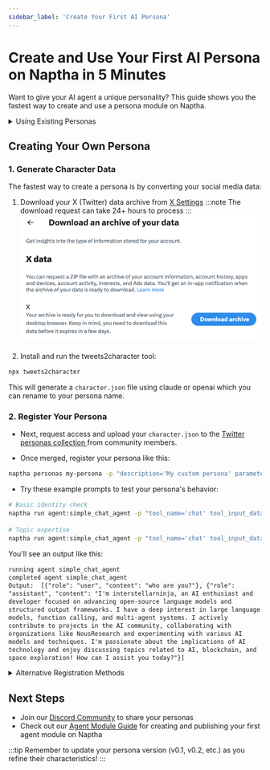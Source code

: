 ```yaml
---
sidebar_label: 'Create Your First AI Persona'
---
```


# Create and Use Your First AI Persona on Naptha in 5 Minutes

Want to give your AI agent a unique personality? This guide shows you the fastest way to create and use a persona module on Naptha.

<details>
<summary>Using Existing Personas</summary>

The fastest way to understand how persona modules work on Naptha is to use an existing persona from our collections:

>You can run `naptha personas` to see the list of available personas you can use.

For example, to use the "interstellarninja_twitter" persona:
```bash
naptha run agent:simple_chat_agent -p "tool_name='chat' tool_input_data='who are you?'" --persona_modules "interstellarninja_twitter"
```
</details>

## Creating Your Own Persona

### 1. Generate Character Data
The fastest way to create a persona is by converting your social media data:

1. Download your X (Twitter) data archive from [X Settings](https://twitter.com/settings/download_your_data)
   :::note
   The download request can take 24+ hours to process
   :::
   ![](/img/xarchive.png)

2. Install and run the tweets2character tool:
```bash
npx tweets2character
```

This will generate a `character.json` file using claude or openai which you can rename to your persona name.

### 2. Register Your Persona

- Next, request access and upload your `character.json` to the [Twitter personas collection ](https://huggingface.co/datasets/NapthaAI/twitter_personas) from community members.

- Once merged, register your persona like this:
```bash
naptha personas my-persona -p "description='My custom persona' parameters='{name: str, bio: str, openness: int}' module_url='https://huggingface.co/datasets/NapthaAI/twitter_personas' module_entrypoint='my-persona.json'"
```

- Try these example prompts to test your persona's behavior:

```bash
# Basic identity check
naptha run agent:simple_chat_agent -p "tool_name='chat' tool_input_data='who are you?'" --persona_modules "your-persona"

# Topic expertise
naptha run agent:simple_chat_agent -p "tool_name='chat' tool_input_data='can you help me with a technical problem?'" --persona_modules "your-persona"
```

You'll see an output like this:
```
running agent simple_chat_agent
completed agent simple_chat_agent
Output:  [{"role": "user", "content": "who are you?"}, {"role": "assistant", "content": "I'm interstellarninja, an AI enthusiast and developer focused on advancing open-source language models and structured output frameworks. I have a deep interest in large language models, function calling, and multi-agent systems. I actively contribute to projects in the AI community, collaborating with organizations like NousResearch and experimenting with various AI models and techniques. I'm passionate about the implications of AI technology and enjoy discussing topics related to AI, blockchain, and space exploration! How can I assist you today?"}]
```


<details>
<summary>Alternative Registration Methods</summary>

If you don't want to upload your persona to HuggingFace, you can register it directly:

- Create a Personal Module structure similar to the example here: https://huggingface.co/datasets/NapthaAI/market_agents_personas/tree/main 

- Push it to Github as an accessible public repo or on IPFS via our node storage, `naptha write_storage -i folder_name`

- Register it like this:
```bash
naptha personas my-persona -p "description='My custom persona' parameters='{name: str, bio: list, lore: list, adjectives: list}' module_url='github://YOUR_GITHUB_USERNAME/REPO_NAME or ipfs://FOLDER_ID' module_type='persona' module_version='0.1' module_entrypoint='data/character.json'"
```

</details>


## Next Steps
- Join our [Discord Community](https://naptha.ai/naptha-community) to share your personas
- Check out our [Agent Module Guide](./module-guide.md) for creating and publishing your first agent module on Naptha

:::tip
Remember to update your persona version (v0.1, v0.2, etc.) as you refine their characteristics!
:::
